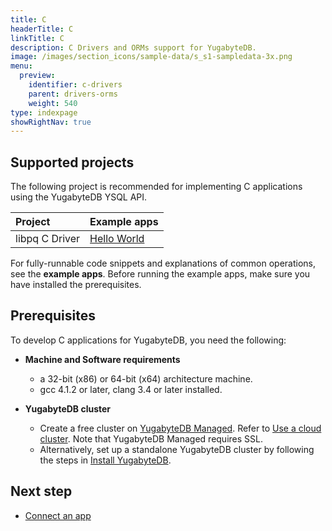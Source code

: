 ```yaml
---
title: C
headerTitle: C
linkTitle: C
description: C Drivers and ORMs support for YugabyteDB.
image: /images/section_icons/sample-data/s_s1-sampledata-3x.png
menu:
  preview:
    identifier: c-drivers
    parent: drivers-orms
    weight: 540
type: indexpage
showRightNav: true
---
```


## Supported projects

The following project is recommended for implementing C applications using the YugabyteDB YSQL API.

| Project | Example apps |
| :------ | :----------- |
| libpq C Driver | [Hello World](ysql/) |

For fully-runnable code snippets and explanations of common operations, see the **example apps**. Before running the example apps, make sure you have installed the prerequisites.

## Prerequisites

To develop C applications for YugabyteDB, you need the following:

- **Machine and Software requirements**
  - a 32-bit (x86) or 64-bit (x64) architecture machine.
  - gcc 4.1.2 or later, clang 3.4 or later installed.

- **YugabyteDB cluster**
  - Create a free cluster on [YugabyteDB Managed](https://www.yugabyte.com/cloud/). Refer to [Use a cloud cluster](../../quick-start-yugabytedb-managed/). Note that YugabyteDB Managed requires SSL.
  - Alternatively, set up a standalone YugabyteDB cluster by following the steps in [Install YugabyteDB](../../quick-start/).

## Next step

- [Connect an app](ysql/)
